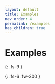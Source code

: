 ```yaml
---
layout: default
title: Examples
nav_order: 4
permalink: /examples
has_children: true
---
```


# Examples
{: .fs-9 }


{: .fs-6 .fw-300 }
